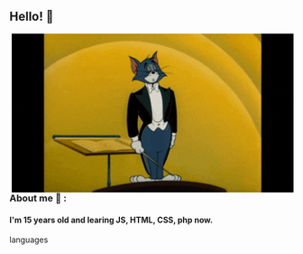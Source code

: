 ## Hello! 👋
<div>
<img hight="400" width="500" alt="GIF" align="right" src="hello.gif">
</div>
<br/>
<br/>

### About me 💬 :

#### I'm 15 years old and learing JS, HTML, CSS, php now.

languages 


